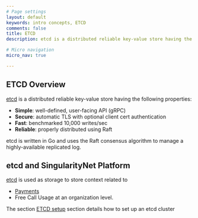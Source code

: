 ```yaml
---
# Page settings
layout: default
keywords: intro concepts, ETCD
comments: false
title: ETCD 
description: etcd is a distributed reliable key-value store having the following properties

# Micro navigation
micro_nav: true

---
```


## ETCD Overview

<a href="https://github.com/etcd-io/etcd" target="_blank">etcd</a> is a distributed reliable key-value store having the following properties:

* **Simple**: well-defined, user-facing API (gRPC)
* **Secure**: automatic TLS with optional client cert authentication
* **Fast**: benchmarked 10,000 writes/sec
* **Reliable**: properly distributed using Raft

etcd is written in Go and uses the Raft consensus algorithm to manage a highly-available replicated log.

## etcd and SingularityNet Platform

<a href="https://github.com/etcd-io/etcd" target="_blank">etcd</a> is used as storage to store context related to 
* <a href="https://dev.singularitynet.io/docs/platform-dev/daemon-channel-storage/" target="_blank">Payments</a>
* Free Call Usage
at an organization level. 

The section [ETCD setup](../etcdsetup) section details how to set up an etcd cluster